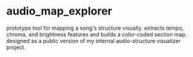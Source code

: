 # audio_map_explorer
prototype tool for mapping a song's structure visually.
extracts tempo, chroma, and brightness features and builds a color-coded section map.
designed as a public version of my internal audio-structure visualizer project.